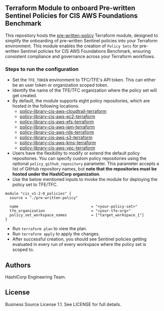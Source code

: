 ## Terraform Module to onboard Pre-written Sentinel Policies for CIS AWS Foundations Benchmark

This repository hosts the [pre-written-policy](https://github.com/hashicorp/terraform-aws-cis-benchmark/tree/main/pre-written-policy) Terraform module, designed to simplify the onboarding of pre-written Sentinel policies into your Terraform environment. This module enables the creation of `Policy Sets` for pre-written Sentinel policies for CIS AWS Foundations Benchmark, ensuring consistent compliance and governance across your Terraform workflows.

### Steps to run the configuration

- Set the `TFE_TOKEN` environment to TFC/TFE's API token. This can either be an user token or organization scoped token.
- Identify the name of the TFE/TFC organization where the policy set will get created.
- By default, the module supports eight policy repositories, which are hosted in the following locations.
    - [policy-library-cis-aws-cloudtrail-terraform](https://github.com/hashicorp/policy-library-cis-aws-cloudtrail-terraform)
    - [policy-library-cis-aws-ec2-terraform](https://github.com/hashicorp/policy-library-cis-aws-ec2-terraform)
    - [policy-library-cis-aws-efs-terraform](https://github.com/hashicorp/policy-library-cis-aws-efs-terraform)
    - [policy-library-cis-aws-iam-terraform](https://github.com/hashicorp/policy-library-cis-aws-iam-terraform)
    - [policy-library-cis-aws-rds-terraform](https://github.com/hashicorp/policy-library-cis-aws-rds-terraform)
    - [policy-library-cis-aws-s3-terraform](https://github.com/hashicorp/policy-library-cis-aws-s3-terraform)
    - [policy-library-cis-aws-kms-terraform](https://github.com/hashicorp/policy-library-cis-aws-kms-terraform)
    - [policy-library-cis-aws-vpc-terraform](https://github.com/hashicorp/policy-library-cis-aws-vpc-terraform)
- Users have the flexibility to modify or extend the default policy repositories. You can specify custom policy repositories using the optional `policy_github_repository` parameter. This parameter accepts a list of GitHub repository names, but **note that the repositories must be hosted under the HashiCorp organization**.
- Use the below mentioned inputs to invoke the module for deploying the policy set to TFE/TFC.
```hcl
module "cis_v1-2-0_policies" {
  source = "./pre-written-policy"

  name                                 = "<your-policy-set>"
  tfe_organization                     = "<your-tfe-org>"
  policy_set_workspace_names           = ["target_workspace_1"]
}
```
- Run `terraform plan` to view the plan.
- Run `terraform apply` to apply the changes.
- After successful creation, you should see Sentinel policies getting evaluated in every run of every workspace where the policy set is scoped to.

## Authors

HashiCorp Engineering Team.

## License

Business Source License 1.1. See LICENSE for full details.